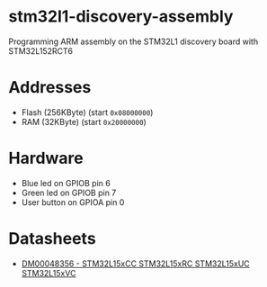 # stm32l1-discovery-assembly

Programming ARM assembly on the STM32L1 discovery board with STM32L152RCT6

# Addresses

* Flash (256KByte) (start `0x08000000`)
* RAM (32KByte) (start `0x20000000`)

# Hardware

* Blue led on GPIOB pin 6
* Green led on GPIOB pin 7
* User button on GPIOA pin 0

# Datasheets

* [DM00048356 - STM32L15xCC STM32L15xRC STM32L15xUC STM32L15xVC](http://www.st.com/content/ccc/resource/technical/document/datasheet/2a/6e/97/91/cd/c0/43/8b/DM00048356.pdf/files/DM00048356.pdf/jcr:content/translations/en.DM00048356.pdf)
